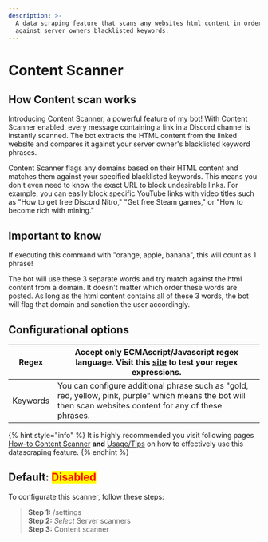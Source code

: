 ```yaml
---
description: >-
  A data scraping feature that scans any websites html content in order to match
  against server owners blacklisted keywords.
---
```


# Content Scanner

## How Content scan works

Introducing Content Scanner, a powerful feature of my bot! With Content Scanner enabled, every message containing a link in a Discord channel is instantly scanned. The bot extracts the HTML content from the linked website and compares it against your server owner's blacklisted keyword phrases.

Content Scanner flags any domains based on their HTML content and matches them against your specified blacklisted keywords. This means you don't even need to know the exact URL to block undesirable links. For example, you can easily block specific YouTube links with video titles such as "How to get free Discord Nitro," "Get free Steam games," or "How to become rich with mining."

## Important to know

If executing this command with "orange, apple, banana", this will count as 1 phrase!

The bot will use these 3 separate words and try match against the html content from a domain. It doesn't matter which order these words are posted. As long as the html content contains all of these 3 words, the bot will flag that domain and sanction the user accordingly.

## Configurational options

| Regex    | Accept only ECMAscript/Javascript regex language. Visit this [site](https://regex101.com/) to test your regex expressions.                                  |
| -------- | ----------------------------------------------------------------------------------------------------------------------------------------------------------- |
| Keywords | You can configure additional phrase such as "gold, red, yellow, pink, purple" which means the bot will then scan websites content for any of these phrases. |

&#x20;

{% hint style="info" %}
It is highly recommended you visit following pages [How-to Content Scanner](content-scan.md#how-content-scan-works) **and** [Usage/Tips](../commands/content-scan/usage-tips.md) on how to effectively use this datascraping feature.
{% endhint %}



## Default: <mark style="color:red;">Disabled</mark>

To configurate this scanner, follow these steps:

> **Step 1:** /settings\
> **Step 2:** _Select_ Server scanners\
> **Step 3:** Content scanner
